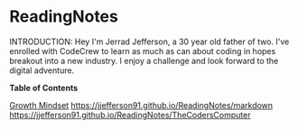 # ReadingNotes

INTRODUCTION: Hey I'm Jerrad Jefferson, a 30 year old father of two. I've enrolled with CodeCrew to learn as much as can about coding in hopes breakout into a new industry. I enjoy a challenge and look forward to the digital adventure.

**Table of Contents**

<a href="https://jjefferson91.github.io/ReadingNotes/GrowthMindset">Growth Mindset</a>
<https://jjefferson91.github.io/ReadingNotes/markdown>
<https://jjefferson91.github.io/ReadingNotes/TheCodersComputer>
